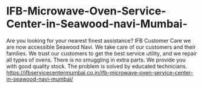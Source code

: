 # IFB-Microwave-Oven-Service-Center-in-Seawood-navi-Mumbai-
Are you looking for your nearest finest assistance? IFB Customer Care we are now accessible Seawood Navi. We take care of our customers and their families. We trust our customers to get the best service utility, and we repair all types of ovens. There is no smuggling in extra parts. We provide you with good quality stock. The problem is solved by educated technicians. https://ifbservicecentermumbai.co.in/ifb-microwave-oven-service-center-in-seawood-navi-mumbai/
